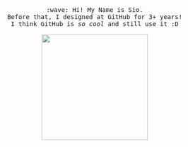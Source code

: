 <p align="center">
  <samp>
    :wave: Hi! My Name is Sio.
    <br>Before that, I designed at GitHub for 3+ years!
      <br>I think GitHub is <em>so cool</em> and still use it :D<br><br>
    <img src="https://dogdigital.cn/pkq.gif" width="240px" align="center">
  </samp>
</p>
